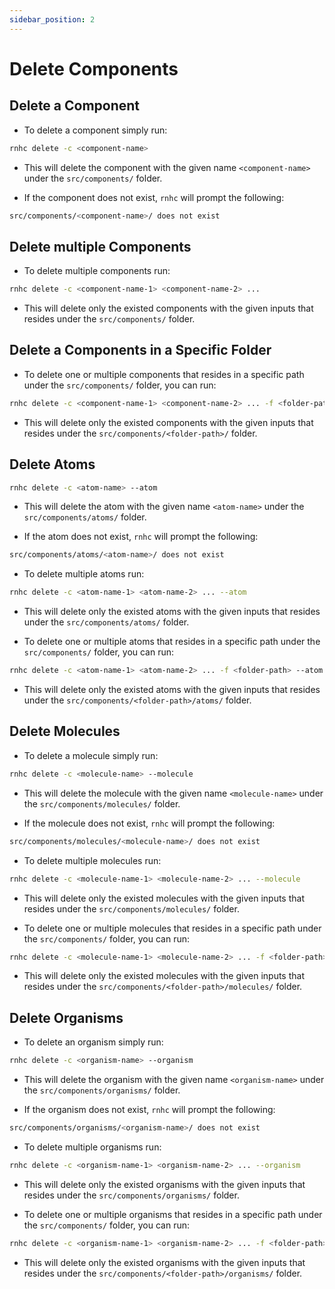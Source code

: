 ```yaml
---
sidebar_position: 2
---
```


# Delete Components

## Delete a Component

- To delete a component simply run:

```sh
rnhc delete -c <component-name>
```

- This will delete the component with the given name `<component-name>` under the `src/components/` folder.

- If the component does not exist, `rnhc` will prompt the following:

```sh
src/components/<component-name>/ does not exist
```

## Delete multiple Components

- To delete multiple components run:

```sh
rnhc delete -c <component-name-1> <component-name-2> ...
```

- This will delete only the existed components with the given inputs that resides under the `src/components/` folder.

## Delete a Components in a Specific Folder

- To delete one or multiple components that resides in a specific path under the `src/components/` folder, you can run:

```sh
rnhc delete -c <component-name-1> <component-name-2> ... -f <folder-path>
```

- This will delete only the existed components with the given inputs that resides under the `src/components/<folder-path>/` folder.

## Delete Atoms

```sh
rnhc delete -c <atom-name> --atom
```

- This will delete the atom with the given name `<atom-name>` under the `src/components/atoms/` folder.

- If the atom does not exist, `rnhc` will prompt the following:

```sh
src/components/atoms/<atom-name>/ does not exist
```

- To delete multiple atoms run:

```sh
rnhc delete -c <atom-name-1> <atom-name-2> ... --atom
```

- This will delete only the existed atoms with the given inputs that resides under the `src/components/atoms/` folder.

- To delete one or multiple atoms that resides in a specific path under the `src/components/` folder, you can run:

```sh
rnhc delete -c <atom-name-1> <atom-name-2> ... -f <folder-path> --atom
```

- This will delete only the existed atoms with the given inputs that resides under the `src/components/<folder-path>/atoms/` folder.

## Delete Molecules

- To delete a molecule simply run:

```sh
rnhc delete -c <molecule-name> --molecule
```

- This will delete the molecule with the given name `<molecule-name>` under the `src/components/molecules/` folder.

- If the molecule does not exist, `rnhc` will prompt the following:

```sh
src/components/molecules/<molecule-name>/ does not exist
```

- To delete multiple molecules run:

```sh
rnhc delete -c <molecule-name-1> <molecule-name-2> ... --molecule
```

- This will delete only the existed molecules with the given inputs that resides under the `src/components/molecules/` folder.

- To delete one or multiple molecules that resides in a specific path under the `src/components/` folder, you can run:

```sh
rnhc delete -c <molecule-name-1> <molecule-name-2> ... -f <folder-path> --molecule
```

- This will delete only the existed molecules with the given inputs that resides under the `src/components/<folder-path>/molecules/` folder.

## Delete Organisms

- To delete an organism simply run:

```sh
rnhc delete -c <organism-name> --organism
```

- This will delete the organism with the given name `<organism-name>` under the `src/components/organisms/` folder.

- If the organism does not exist, `rnhc` will prompt the following:

```sh
src/components/organisms/<organism-name>/ does not exist
```

- To delete multiple organisms run:

```sh
rnhc delete -c <organism-name-1> <organism-name-2> ... --organism
```

- This will delete only the existed organisms with the given inputs that resides under the `src/components/organisms/` folder.

- To delete one or multiple organisms that resides in a specific path under the `src/components/` folder, you can run:

```sh
rnhc delete -c <organism-name-1> <organism-name-2> ... -f <folder-path> --organism
```

- This will delete only the existed organisms with the given inputs that resides under the `src/components/<folder-path>/organisms/` folder.
